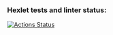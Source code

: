 ### Hexlet tests and linter status:
[![Actions Status](https://github.com/belchanin/frontend-project-11/workflows/hexlet-check/badge.svg)](https://github.com/belchanin/frontend-project-11/actions)